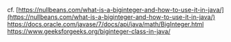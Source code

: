 

cf. 
[https://nullbeans.com/what-is-a-biginteger-and-how-to-use-it-in-java/](https://nullbeans.com/what-is-a-biginteger-and-how-to-use-it-in-java/)
https://docs.oracle.com/javase/7/docs/api/java/math/BigInteger.html
https://www.geeksforgeeks.org/biginteger-class-in-java/
